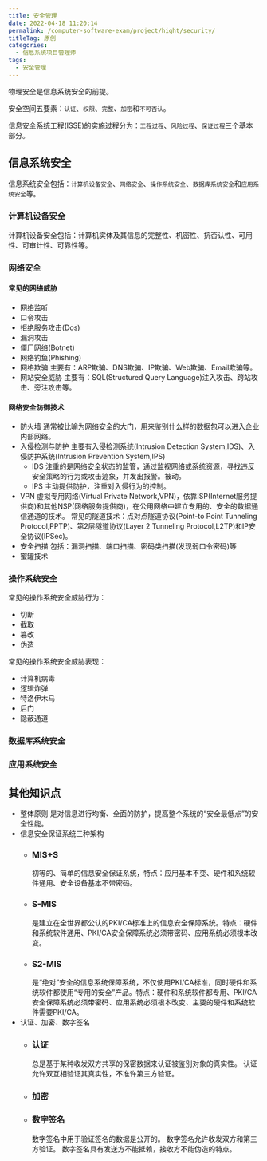 ```yaml
---
title: 安全管理
date: 2022-04-18 11:20:14
permalink: /computer-software-exam/project/hight/security/
titleTag: 原创
categories:
  - 信息系统项目管理师
tags:
  - 安全管理
---
```

物理安全是信息系统安全的前提。

安全空间五要素：`认证`、`权限`、`完整`、`加密`和`不可否认`。

信息安全系统工程(ISSE)的实施过程分为：`工程过程`、`风险过程`、`保证过程`三个基本部分。
<!-- more -->
## 信息系统安全
信息系统安全包括：`计算机设备安全`、`网络安全`、`操作系统安全`、`数据库系统安全`和`应用系统安全`等。
### 计算机设备安全
计算机设备安全包括：计算机实体及其信息的完整性、机密性、抗否认性、可用性、可审计性、可靠性等。
### 网络安全
#### 常见的网络威胁
- 网络监听
- 口令攻击
- 拒绝服务攻击(Dos)
- 漏洞攻击
- 僵尸网络(Botnet)
- 网络钓鱼(Phishing)
- 网络欺骗
  主要有：ARP欺骗、DNS欺骗、IP欺骗、Web欺骗、Email欺骗等。
- 网站安全威胁
  主要有：SQL(Structured Query Language)注入攻击、跨站攻击、旁注攻击等。
#### 网络安全防御技术
- 防火墙
  通常被比喻为网络安全的大门，用来鉴别什么样的数据包可以进入企业内部网络。
- 入侵检测与防护
  主要有入侵检测系统(Intrusion Detection System,IDS)、入侵防护系统(Intrusion Prevention System,IPS)
  - IDS
    注重的是网络安全状态的监管，通过监视网络或系统资源，寻找违反安全策略的行为或攻击迹象，并发出报警。被动。
  - IPS
    主动提供防护，注重对入侵行为的控制。
- VPN
  虚拟专用网络(Virtual Private Network,VPN)，依靠ISP(Internet服务提供商)和其他NSP(网络服务提供商)，在公用网络中建立专用的、安全的数据通信通道的技术。
  常见的隧道技术：点对点隧道协议(Point-to Point Tunneling Protocol,PPTP)、第2层隧道协议(Layer 2 Tunneling Protocol,L2TP)和IP安全协议(IPSec)。
- 安全扫描
  包括：漏洞扫描、端口扫描、密码类扫描(发现弱口令密码)等
- 蜜罐技术
### 操作系统安全
常见的操作系统安全威胁行为：
- 切断
- 截取
- 篡改
- 伪造

常见的操作系统安全威胁表现：
- 计算机病毒
- 逻辑炸弹
- 特洛伊木马
- 后门
- 隐蔽通道
### 数据库系统安全
### 应用系统安全

## 其他知识点
- 整体原则
  是对信息进行均衡、全面的防护，提高整个系统的“安全最低点”的安全性能。
- 信息安全保证系统三种架构
  - ### MIS+S
    初等的、简单的信息安全保证系统，特点：应用基本不变、硬件和系统软件通用、安全设备基本不带密码。
  - ### S-MIS
    是建立在全世界都公认的PKI/CA标准上的信息安全保障系统。特点：硬件和系统软件通用、PKI/CA安全保障系统必须带密码、应用系统必须根本改变。
  - ### S2-MIS
    是“绝对”安全的信息系统保障系统，不仅使用PKI/CA标准，同时硬件和系统软件都使用“专用的安全”产品。特点：硬件和系统软件都专用、PKI/CA安全保障系统必须带密码、应用系统必须根本改变、主要的硬件和系统软件需要PKI/CA。
- 认证、加密、数字签名
  - ### 认证
    总是基于某种收发双方共享的保密数据来认证被鉴别对象的真实性。
    认证允许双互相验证其真实性，不准许第三方验证。
  - ### 加密
  - ### 数字签名
    数字签名中用于验证签名的数据是公开的。
    数字签名允许收发双方和第三方验证。
    数字签名具有发送方不能抵赖，接收方不能伪造的特点。